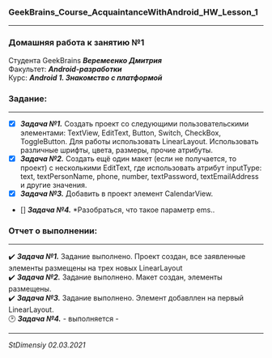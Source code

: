 ### GeekBrains_Course_AcquaintanceWithAndroid_HW_Lesson_1
---
### Домашняя работа к занятию №1
Студента GeekBrains ***Веремеенко Дмитрия***    
Факультет: ***Android-разработки***    
Курс: ***Android 1. Знакомство с платформой***    
### Задание:
---
- [X] ***Задача №1.***	Создать проект со следующими пользовательскими элементами:
TextView, EditText, Button, Switch, CheckBox, ToggleButton.
Для работы использовать LinearLayout.
Использовать различные шрифты, цвета, размеры, прочие атрибуты.    
- [X] ***Задача №2.***	Создать ещё один макет (если не получается, то проект)
с несколькими EditText, где использовать атрибут 
inputType: text, textPersonName, phone, number, textPassword, textEmailAddress
и другие значения.    
- [X] ***Задача №3.***	Добавить в проект элемент CalendarView. 
- [] ***Задача №4.*** *Разобраться, что такое параметр ems.. 
  
     
### Отчет о выполнении:
---    
:heavy_check_mark: ***Задача №1.***	 Задание выполнено. Проект создан, все заявленные элементы размещены на трех новых LinearLayout            
:heavy_check_mark: ***Задача №2.***	 Задание выполнено. Макет создан, элементы размещены.        
:heavy_check_mark: ***Задача №3.***	 Задание выполнено. Элемент добавллен на первый LinearLayout.        
:clock2: ***Задача №4.***	 - выполняется -        

---   

*StDimensiy 02.03.2021*
